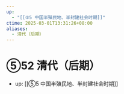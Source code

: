 ```yaml
---
up:
  - "[[⑤5 中国半殖民地、半封建社会时期]]"
ctime: 2025-03-01T13:31:26+08:00
aliases:
  - 清代（后期）
---
```


# ⑤52 清代（后期）

- up: [[⑤5 中国半殖民地、半封建社会时期]]

